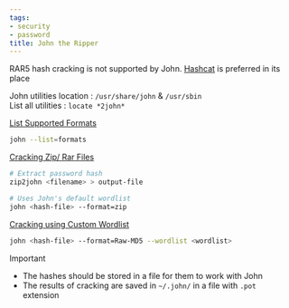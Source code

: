 ```yaml
---
tags:
- security
- password
title: John the Ripper
---
```


RAR5 hash cracking is not supported by John. [Hashcat](hashcat.md) is preferred in its place

John utilities location : `/usr/share/john` & `/usr/sbin`  
List all utilities : `locate *2john*`

<u>List Supported Formats</u>

````bash
john --list=formats
````

<u>Cracking Zip/ Rar Files</u>

````bash
# Extract password hash
zip2john <filename> > output-file

# Uses John's default wordlist
john <hash-file> --format=zip
````

<u>Cracking using Custom Wordlist</u>

````bash
john <hash-file> --format=Raw-MD5 --wordlist <wordlist>
````

 > [!IMPORTANT]
 > * The hashes should be stored in a file for them to work with John
 > * The results of cracking are saved in `~/.john/` in a file with `.pot` extension